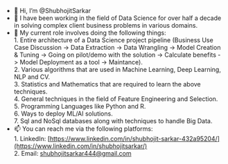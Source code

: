 - 👋 Hi, I’m @ShubhojitSarkar
- 👀 I have been working in the field of Data Science for over half a decade in solving complex client business problems in various domains. 
- 🌱 My current role involves doing the following things:  <br>
        1. Entire architecture of a Data Science project pipeline (Business Use Case Discussion -> Data Extraction -> Data Wrangling -> Model Creation & Tuning -> 
           Going on pilot/demo with the solution -> Calculate benefits -> Model Deployment as a tool -> Maintance). <br>
        2. Various algorithms that are used in Machine Learning, Deep Learning, NLP and CV. <br>
        3. Statistics and Mathematics that are required to learn the above techniques. <br>
        4. General techniques in the field of Feature Engineering and Selection. <br>
        5. Programming Languages like Python and R. <br>
        6. Ways to deploy ML/AI solutions. <br>
        7. Sql and NoSql databases along with techniques to handle Big Data. <br>
- 📫 You can reach me via the following platforms: <br>
        1. LinkedIn: [https://www.linkedin.com/in/shubhojit-sarkar-432a95204/](https://www.linkedin.com/in/shubhojitsarkar/) <br>
        2. Email: shubhojitsarkar444@gmail.com <br>

<!---
ShubhojitSarkar/ShubhojitSarkar is a ✨ special ✨ repository because its `README.md` (this file) appears on your GitHub profile.
You can click the Preview link to take a look at your changes.
--->
